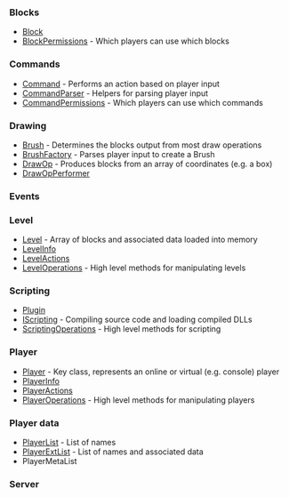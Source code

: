 ### Blocks
- [Block](/Block/Block.md)
- [BlockPermissions](/Block/BlockPermissions.md) - Which players can use which blocks

### Commands
- [Command](/Scripting/Commands.md) - Performs an action based on player input
- [CommandParser](/Scripting/CommandParser.md) - Helpers for parsing player input
- [CommandPermissions](/Scripting/CommandPermissions.md) - Which players can use which commands

### Drawing
- [Brush](/Drawing/Brush.md) - Determines the blocks output from most draw operations
- [BrushFactory](/Drawing/BrushFactory.md) - Parses player input to create a Brush
- [DrawOp](/Drawing/DrawOp.md) - Produces blocks from an array of coordinates (e.g. a box)
- [DrawOpPerformer](/Drawing/DrawOpPerformer.md)

### Events

### Level
- [Level](/Level/Level.md) - Array of blocks and associated data loaded into memory
- [LevelInfo](/Level/LevelInfo.md)
- [LevelActions](/Level/LevelActions.md)
- [LevelOperations](/Level/LevelOperations.md) - High level methods for manipulating levels

### Scripting
- [Plugin](/Scripting/Plugin.md)
- [IScripting](/Scripting/IScripting.md) - Compiling source code and loading compiled DLLs
- [ScriptingOperations](/Scripting/ScriptingOperations.md) - High level methods for scripting

### Player
- [Player](/Player/Player.md) - Key class, represents an online or virtual (e.g. console) player
- [PlayerInfo](/Player/PlayerInfo.md)
- [PlayerActions](/Player/PlayerActions.md)
- [PlayerOperations](/Player/PlayerOperations.md) - High level methods for manipulating players

### Player data
- [PlayerList](/Player/PlayerList.md) - List of names
- [PlayerExtList](/Player/PlayerExtList.md) - List of names and associated data
- PlayerMetaList

### Server
